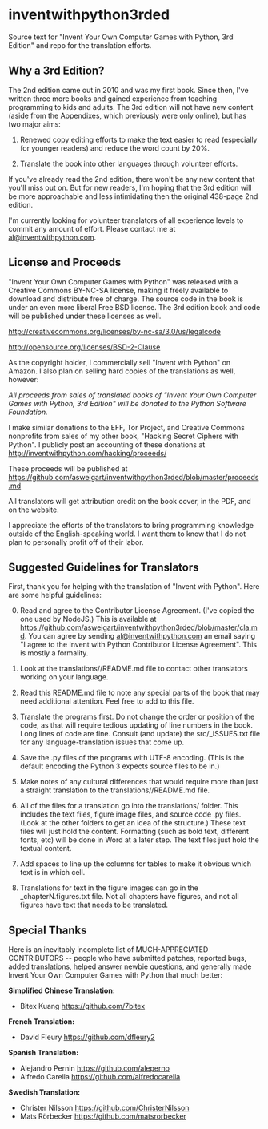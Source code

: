 inventwithpython3rded
=====================

Source text for "Invent Your Own Computer Games with Python, 3rd Edition" and repo for the translation efforts.

Why a 3rd Edition?
------------------

The 2nd edition came out in 2010 and was my first book. Since then, I've written three more books and gained experience from teaching programming to kids and adults. The 3rd edition will not have new content (aside from the Appendixes, which previously were only online), but has two major aims:

1. Renewed copy editing efforts to make the text easier to read (especially for younger readers) and reduce the word count by 20%.

2. Translate the book into other languages through volunteer efforts.

If you've already read the 2nd edition, there won't be any new content that you'll miss out on. But for new readers, I'm hoping that the 3rd edition will be more approachable and less intimidating then the original 438-page 2nd edition.

I'm currently looking for volunteer translators of all experience levels to commit any amount of effort. Please contact me at al@inventwithpython.com.

License and Proceeds
--------------------

"Invent Your Own Computer Games with Python" was released with a Creative Commons BY-NC-SA license, making it freely available to download and distribute free of charge. The source code in the book is under an even more liberal Free BSD license. The 3rd edition book and code will be published under these licenses as well.

http://creativecommons.org/licenses/by-nc-sa/3.0/us/legalcode

http://opensource.org/licenses/BSD-2-Clause

As the copyright holder, I commercially sell "Invent with Python" on Amazon. I also plan on selling hard copies of the translations as well, however:

*All proceeds from sales of translated books of "Invent Your Own Computer Games with Python, 3rd Edition" will be donated to the Python Software Foundation.*

I make similar donations to the EFF, Tor Project, and Creative Commons nonprofits from sales of my other book, "Hacking Secret Ciphers with Python". I publicly post an accounting of these donations at http://inventwithpython.com/hacking/proceeds/

These proceeds will be published at https://github.com/asweigart/inventwithpython3rded/blob/master/proceeds.md

All translators will get attribution credit on the book cover, in the PDF, and on the website.

I appreciate the efforts of the translators to bring programming knowledge outside of the English-speaking world. I want them to know that I do not plan to personally profit off of their labor.

Suggested Guidelines for Translators
------------------------------------

First, thank you for helping with the translation of "Invent with Python". Here are some helpful guidelines:

0. Read and agree to the Contributor License Agreement. (I've copied the one used by NodeJS.) This is available at https://github.com/asweigart/inventwithpython3rded/blob/master/cla.md. You can agree by sending al@inventwithpython.com an email saying "I agree to the Invent with Python Contributor License Agreement". This is mostly a formality.

1. Look at the translations/<lang code>/README.md file to contact other translators working on your language.

2. Read this README.md file to note any special parts of the book that may need additional attention. Feel free to add to this file.

2. Translate the programs first. Do not change the order or position of the code, as that will require tedious updating of line numbers in the book. Long lines of code are fine. Consult (and update) the src/_ISSUES.txt file for any language-translation issues that come up.

3. Save the .py files of the programs with UTF-8 encoding. (This is the default encoding the Python 3 expects source files to be in.)

4. Make notes of any cultural differences that would require more than just a straight translation to the translations/<lang code>/README.md file.

5. All of the files for a translation go into the translations/<lang code> folder. This includes the text files, figure image files, and source code .py files. (Look at the other folders to get an idea of the structure.) These text files will just hold the content. Formatting (such as bold text, different fonts, etc) will be done in Word at a later step. The text files just hold the textual content.

6. Add spaces to line up the columns for tables to make it obvious which text is in which cell.

7. Translations for text in the figure images can go in the <lang code>_chapterN.figures.txt file. Not all chapters have figures, and not all figures have text that needs to be translated.

Special Thanks
--------------

Here is an inevitably incomplete list of MUCH-APPRECIATED CONTRIBUTORS -- people who have submitted patches, reported bugs, added translations, helped answer newbie questions, and generally made Invent Your Own Computer Games with Python that much better:

**Simplified Chinese Translation:**

- Bitex Kuang https://github.com/7bitex

**French Translation:**

- David Fleury https://github.com/dfleury2

**Spanish Translation:**

- Alejandro Pernin https://github.com/aleperno
- Alfredo Carella https://github.com/alfredocarella

**Swedish Translation:**

- Christer Nilsson https://github.com/ChristerNilsson
- Mats Rörbecker https://github.com/matsrorbecker
